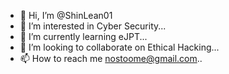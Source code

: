 - 👋 Hi, I’m @ShinLean01
- 👀 I’m interested in Cyber Security...
- 🌱 I’m currently learning eJPT...
- 💞️ I’m looking to collaborate on Ethical Hacking...
- 📫 How to reach me nostoome@gmail.com..

<!---
ShinLean01/ShinLean01 is a ✨ special ✨ repository because its `README.md` (this file) appears on your GitHub profile.
You can click the Preview link to take a look at your changes.
--->
